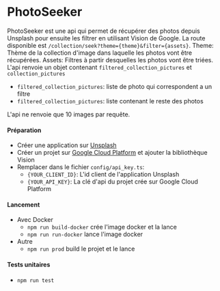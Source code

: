 # PhotoSeeker

PhotoSeeker est une api qui permet de récupérer des photos depuis Unsplash pour ensuite les filtrer en utilisant Vision de Google.
La route disponible est `/collection/seek?theme={theme}&filter={assets}`.
Theme: Thème de la collection d&apos;image dans laquelle les photos vont être récupérées.
Assets: Filtres à partir desquelles les photos vont être triées.
L&apos;api renvoie un objet contenant `filtered_collection_pictures` et `collection_pictures`
- `filtered_collection_pictures`: liste de photo qui correspondent a un filtre
- `filtered_collection_pictures`: liste contenant le reste des photos

L&apos;api ne renvoie que 10 images par requête.

#### Préparation
- Créer une application sur [Unsplash](https://unsplash.com/developers)
- Créer un projet sur [Google Cloud Platform](https://cloud.google.com/vision/) et ajouter la bibliothèque Vision
- Remplacer dans le fichier `config/api_key.ts`:
	- `{YOUR_CLIENT_ID}`: L'id client de l'application Unsplash
	- `{YOUR_API_KEY}`: La clé d'api du projet crée sur Google Cloud Platform

#### Lancement
- Avec Docker
	- `npm run build-docker` crée l'image docker et la lance
	- `npm run run-docker` lance l'image docker
- Autre
	- `npm run prod` build le projet et le lance

#### Tests unitaires
- `npm run test`